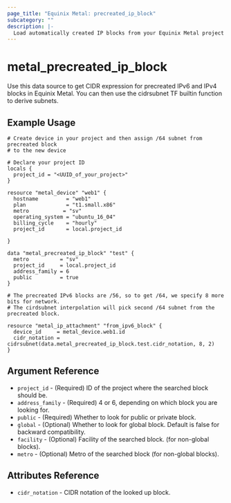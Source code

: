 ```yaml
---
page_title: "Equinix Metal: precreated_ip_block"
subcategory: ""
description: |-
  Load automatically created IP blocks from your Equinix Metal project
---
```


# metal\_precreated\_ip\_block

Use this data source to get CIDR expression for precreated IPv6 and IPv4 blocks in Equinix Metal.
You can then use the cidrsubnet TF builtin function to derive subnets.

## Example Usage

```hcl
# Create device in your project and then assign /64 subnet from precreated block
# to the new device

# Declare your project ID
locals {
  project_id = "<UUID_of_your_project>"
}

resource "metal_device" "web1" {
  hostname         = "web1"
  plan             = "t1.small.x86"
  metro           = "sv"
  operating_system = "ubuntu_16_04"
  billing_cycle    = "hourly"
  project_id       = local.project_id

}

data "metal_precreated_ip_block" "test" {
  metro          = "sv"
  project_id     = local.project_id
  address_family = 6
  public         = true
}

# The precreated IPv6 blocks are /56, so to get /64, we specify 8 more bits for network.
# The cirdsubnet interpolation will pick second /64 subnet from the precreated block.

resource "metal_ip_attachment" "from_ipv6_block" {
  device_id     = metal_device.web1.id
  cidr_notation = cidrsubnet(data.metal_precreated_ip_block.test.cidr_notation, 8, 2)
}
```

## Argument Reference

* `project_id` - (Required) ID of the project where the searched block should be.
* `address_family` - (Required) 4 or 6, depending on which block you are looking for.
* `public` - (Required) Whether to look for public or private block.
* `global` - (Optional) Whether to look for global block. Default is false for backward compatibility.
* `facility` - (Optional) Facility of the searched block. (for non-global blocks).
* `metro` - (Optional) Metro of the searched block (for non-global blocks).

## Attributes Reference

* `cidr_notation` - CIDR notation of the looked up block.
